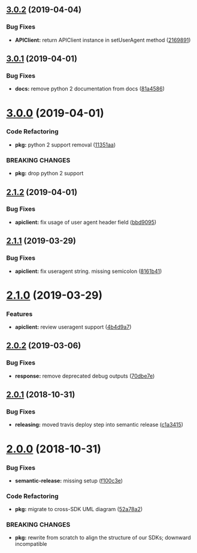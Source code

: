 ## [3.0.2](https://github.com/hexonet/python-sdk/compare/v3.0.1...v3.0.2) (2019-04-04)


### Bug Fixes

* **APIClient:** return APIClient instance in setUserAgent method ([2169891](https://github.com/hexonet/python-sdk/commit/2169891))

## [3.0.1](https://github.com/hexonet/python-sdk/compare/v3.0.0...v3.0.1) (2019-04-01)


### Bug Fixes

* **docs:** remove python 2 documentation from docs ([81a4586](https://github.com/hexonet/python-sdk/commit/81a4586))

# [3.0.0](https://github.com/hexonet/python-sdk/compare/v2.1.2...v3.0.0) (2019-04-01)


### Code Refactoring

* **pkg:** python 2 support removal ([11351aa](https://github.com/hexonet/python-sdk/commit/11351aa))


### BREAKING CHANGES

* **pkg:** drop python 2 support

## [2.1.2](https://github.com/hexonet/python-sdk/compare/v2.1.1...v2.1.2) (2019-04-01)


### Bug Fixes

* **apiclient:** fix usage of user agent header field ([bbd9095](https://github.com/hexonet/python-sdk/commit/bbd9095))

## [2.1.1](https://github.com/hexonet/python-sdk/compare/v2.1.0...v2.1.1) (2019-03-29)


### Bug Fixes

* **apiclient:** fix useragent string. missing semicolon ([8161b41](https://github.com/hexonet/python-sdk/commit/8161b41))

# [2.1.0](https://github.com/hexonet/python-sdk/compare/v2.0.2...v2.1.0) (2019-03-29)


### Features

* **apiclient:** review useragent support ([4b4d9a7](https://github.com/hexonet/python-sdk/commit/4b4d9a7))

## [2.0.2](https://github.com/hexonet/python-sdk/compare/v2.0.1...v2.0.2) (2019-03-06)


### Bug Fixes

* **response:** remove deprecated debug outputs ([70dbe7e](https://github.com/hexonet/python-sdk/commit/70dbe7e))

## [2.0.1](https://github.com/hexonet/python-sdk.git/compare/v2.0.0...v2.0.1) (2018-10-31)


### Bug Fixes

* **releasing:** moved travis deploy step into semantic release ([c1a3415](https://github.com/hexonet/python-sdk.git/commit/c1a3415))

# [2.0.0](https://github.com/hexonet/python-sdk.git/compare/v1.2.7...v2.0.0) (2018-10-31)


### Bug Fixes

* **semantic-release:** missing setup ([f100c3e](https://github.com/hexonet/python-sdk.git/commit/f100c3e))


### Code Refactoring

* **pkg:** migrate to cross-SDK UML diagram ([52a78a2](https://github.com/hexonet/python-sdk.git/commit/52a78a2))


### BREAKING CHANGES

* **pkg:** rewrite from scratch to align the structure of our SDKs; downward incompatible
